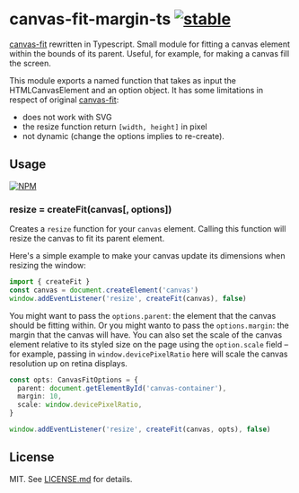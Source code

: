 # canvas-fit-margin-ts [![stable](http://badges.github.io/stability-badges/dist/stable.svg)](http://github.com/badges/stability-badges)

[canvas-fit](https://github.com/hughsk/canvas-fit) rewritten in Typescript.
Small module for fitting a canvas element within the bounds of its parent.
Useful, for example, for making a canvas fill the screen.

This module exports a named function that takes as input the HTMLCanvasElement
and an option object.
It has some limitations in respect of original [canvas-fit](https://github.com/hughsk/canvas-fit):

- does not work with SVG
- the resize function return `[width, height]` in pixel
- not dynamic (change the options implies to re-create).

## Usage

[![NPM](https://nodei.co/npm/canvas-fit-margin-ts.png)](https://nodei.co/npm/canvas-fit-margin-ts/)

### resize = createFit(canvas[, options])

Creates a `resize` function for your `canvas` element. Calling this function
will resize the canvas to fit its parent element.

Here's a simple example to make your canvas update its dimensions when
resizing the window:

```typescript
import { createFit }
const canvas = document.createElement('canvas')
window.addEventListener('resize', createFit(canvas), false)
```

You might want to pass the `options.parent`: the element that the canvas should be fitting within.
Or you might wanto to pass the `options.margin`: the margin that the canvas will have.
You can also set the scale of the canvas element relative to its styled size on the page using the `option.scale` field – for example, passing in `window.devicePixelRatio` here will scale the canvas resolution up on retina displays.

```typescript
const opts: CanvasFitOptions = {
  parent: document.getElementById('canvas-container'),
  margin: 10,
  scale: window.devicePixelRatio,
}

window.addEventListener('resize', createFit(canvas, opts), false)
```

## License

MIT. See [LICENSE.md](http://github.com/nkint/canvas-fit-margin-ts/blob/master/LICENSE.md) for details.
